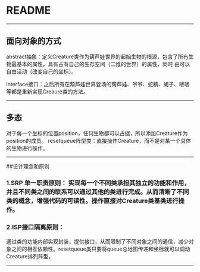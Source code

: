 # README


------




## 面向对象的方式

abstract抽象：定义Creature类作为葫芦娃世界的起始生物的根源，包含了所有生物最基本的属性。具有占有自己的生存空间（二维的世界）的属性，同时
由可以自由活动（改变自己的坐标）。

interface接口：之后所有在葫芦娃世界登场的葫芦娃、爷爷、蛇精、蝎子、喽喽等都是重新实现Creaure类的方法。


------


## 多态


对于每一个坐标的位置position，任何生物都可以占据，所以添加Creature作为position的成员。
resetqueue阵型类：直接操作Creature，而不是对某一个具体的生物进行操作。


------

##设计理念和原则

### 1.SRP 单一职责原则： 实现每一个不同类承担其独立的功能和作用，并且不同类之间的联系可以通过其他的类进行完成。从而清晰了不同类的概念，增强代码的可读性。操作直接对Creature类基类进行操作。

### 2.ISP接口隔离原则：
通过类的功能内部实现封装，提供接口，从而限制了不同对象之间的通信，减少对象之间的相互依赖性。resetqueue类只要将queue总地图传递和坐标就可以调动Creature排列阵型。


------
